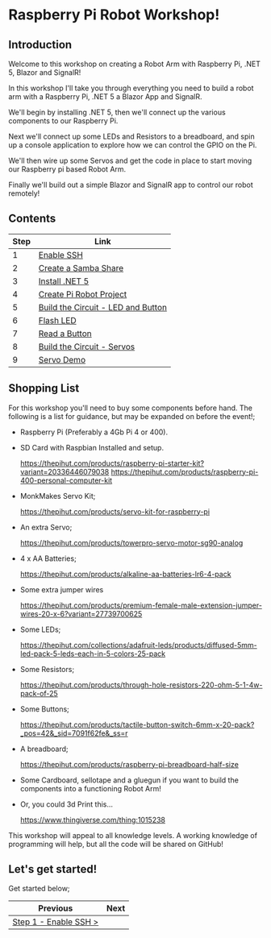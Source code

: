 # Raspberry Pi Robot Workshop! #

## Introduction

Welcome to this workshop on creating a Robot Arm with Raspberry Pi, .NET 5, Blazor and SignalR!

In this workshop I'll take you through everything you need to build a robot arm with a Raspberry Pi, .NET 5 a Blazor App and SignalR.

We'll begin by installing .NET 5, then we'll connect up the various components to our Raspberry Pi.

Next we'll connect up some LEDs and Resistors to a breadboard, and  spin up a console application to explore how we can control the GPIO on the Pi.

We'll then wire up some Servos and get the code in place to start moving our Raspberry pi based Robot Arm.

Finally we'll build out a simple Blazor and SignalR app to control our robot remotely!

## Contents

| Step | Link |
| -------- | ---- |
| 1 | [Enable SSH](01-enable-ssh.md) | 
| 2 | [Create a Samba Share](02-create-samba-share.md) | 
| 3 | [Install .NET 5](03-install-dot-net-5.md) | 
| 4 | [Create Pi Robot Project](04-create-pi-robot-project.md) | 
| 5 | [Build the Circuit - LED and Button](05-build-circuit-led-and-button.md) | 
| 6 | [Flash LED](06-flash-led.md) | 
| 7 | [Read a Button](07-read-button.md) | 
| 8 | [Build the Circuit - Servos](08-build-circuit-Servos.md) | 
| 9 | [Servo Demo](09-servo-demo.md) | 

## Shopping List

For this workshop you'll need to buy some components before hand. The following is a list for guidance, but may be expanded on before the event!;

- Raspberry Pi (Preferably a 4Gb Pi 4 or 400).
- SD Card with Raspbian Installed and setup.

    https://thepihut.com/products/raspberry-pi-starter-kit?variant=20336446079038
    https://thepihut.com/products/raspberry-pi-400-personal-computer-kit

- MonkMakes Servo Kit;

    https://thepihut.com/products/servo-kit-for-raspberry-pi

- An extra Servo;

    https://thepihut.com/products/towerpro-servo-motor-sg90-analog

- 4 x AA Batteries;

    https://thepihut.com/products/alkaline-aa-batteries-lr6-4-pack

- Some extra jumper wires

    https://thepihut.com/products/premium-female-male-extension-jumper-wires-20-x-6?variant=27739700625 

- Some LEDs;

    https://thepihut.com/collections/adafruit-leds/products/diffused-5mm-led-pack-5-leds-each-in-5-colors-25-pack

- Some Resistors;

    https://thepihut.com/products/through-hole-resistors-220-ohm-5-1-4w-pack-of-25

- Some Buttons;

    https://thepihut.com/products/tactile-button-switch-6mm-x-20-pack?_pos=42&_sid=7091f62fe&_ss=r

- A breadboard;

    https://thepihut.com/products/raspberry-pi-breadboard-half-size

- Some Cardboard, sellotape and a gluegun if you want to build the components into a functioning Robot Arm!

- Or, you could 3d Print this...

    https://www.thingiverse.com/thing:1015238

This workshop will appeal to all knowledge levels. A working knowledge of programming will help, but all the code will be shared on GitHub!

## Let's get started!

Get started below;


| Previous | Next |
| -------- | ---- |
| [Step 1 - Enable SSH >](01-enable-ssh.md) |